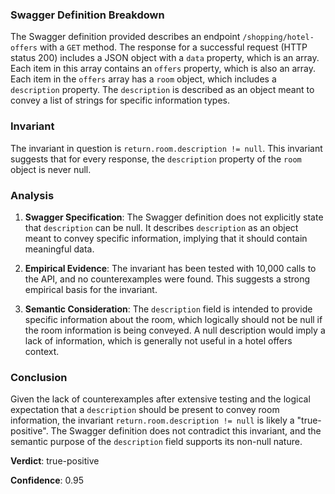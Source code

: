 ### Swagger Definition Breakdown

The Swagger definition provided describes an endpoint `/shopping/hotel-offers` with a `GET` method. The response for a successful request (HTTP status 200) includes a JSON object with a `data` property, which is an array. Each item in this array contains an `offers` property, which is also an array. Each item in the `offers` array has a `room` object, which includes a `description` property. The `description` is described as an object meant to convey a list of strings for specific information types.

### Invariant

The invariant in question is `return.room.description != null`. This invariant suggests that for every response, the `description` property of the `room` object is never null.

### Analysis

1. **Swagger Specification**: The Swagger definition does not explicitly state that `description` can be null. It describes `description` as an object meant to convey specific information, implying that it should contain meaningful data.

2. **Empirical Evidence**: The invariant has been tested with 10,000 calls to the API, and no counterexamples were found. This suggests a strong empirical basis for the invariant.

3. **Semantic Consideration**: The `description` field is intended to provide specific information about the room, which logically should not be null if the room information is being conveyed. A null description would imply a lack of information, which is generally not useful in a hotel offers context.

### Conclusion

Given the lack of counterexamples after extensive testing and the logical expectation that a `description` should be present to convey room information, the invariant `return.room.description != null` is likely a "true-positive". The Swagger definition does not contradict this invariant, and the semantic purpose of the `description` field supports its non-null nature.

**Verdict**: true-positive

**Confidence**: 0.95
